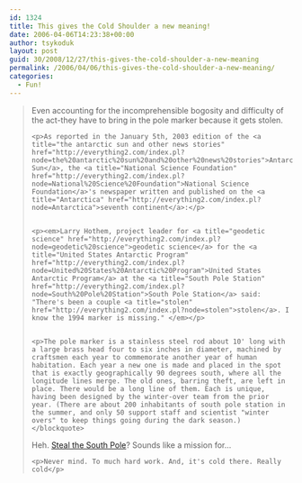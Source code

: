 ```yaml
---
id: 1324
title: This gives the Cold Shoulder a new meaning!
date: 2006-04-06T14:23:38+00:00
author: tsykoduk
layout: post
guid: 30/2008/12/27/this-gives-the-cold-shoulder-a-new-meaning
permalink: /2006/04/06/this-gives-the-cold-shoulder-a-new-meaning/
categories:
  - Fun!
---
```

<blockquote>Even accounting for the incomprehensible bogosity and difficulty of the act-they have to bring in the pole marker because it gets stolen.

	<p>As reported in the January 5th, 2003 edition of the <a title="the antarctic sun and other news stories" href="http://everything2.com/index.pl?node=the%20antarctic%20sun%20and%20other%20news%20stories">Antarctic Sun</a>, the <a title="National Science Foundation" href="http://everything2.com/index.pl?node=National%20Science%20Foundation">National Science Foundation</a>'s newspaper written and published on the <a title="Antarctica" href="http://everything2.com/index.pl?node=Antarctica">seventh continent</a>:</p>


	<p><em>Larry Hothem, project leader for <a title="geodetic science" href="http://everything2.com/index.pl?node=geodetic%20science">geodetic science</a> for the <a title="United States Antarctic Program" href="http://everything2.com/index.pl?node=United%20States%20Antarctic%20Program">United States Antarctic Program</a> at the <a title="South Pole Station" href="http://everything2.com/index.pl?node=South%20Pole%20Station">South Pole Station</a> said: "There's been a couple <a title="stolen" href="http://everything2.com/index.pl?node=stolen">stolen</a>. I know the 1994 marker is missing." </em></p>


	<p>The pole marker is a stainless steel rod about 10' long with a large brass head four to six inches in diameter, machined by craftsmen each year to commemorate another year of human habitation. Each year a new one is made and placed in the spot that is exactly geographically 90 degrees south, where all the longitude lines merge. The old ones, barring theft, are left in place. There would be a long line of them. Each is unique, having been designed by the winter-over team from the prior year. (There are about 200 inhabitants of south pole station in the summer, and only 50 support staff and scientist "winter overs" to keep things going during the dark season.)</blockquote>
Heh. <a href="http://everything2.com/index.pl?node_id=1411653">Steal the South Pole</a>? Sounds like a mission for...</p>


	<p>Never mind. To much hard work. And, it's cold there. Really cold</p>